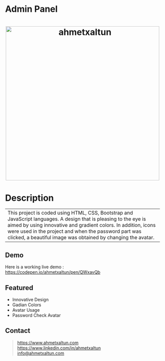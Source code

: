 # Admin Panel

# <p align="center"><img src="https://i.hizliresim.com/mne5y66.gif" alt="ahmetxaltun" width="500"/></p>
# Description
<table>
<tr>
<td>
  This project is coded using HTML, CSS, Bootstrap and JavaScript languages. A design that is pleasing to the eye is aimed by using innovative and gradient colors. In addition, icons were used in the project and when the password part was clicked, a beautiful image was obtained by changing the avatar.
</td>
</tr>
</table>


## Demo
Here is a working live demo :  https://codepen.io/ahmetxaltun/pen/QWxavQb


## Featured

- Innovative Design
- Gadian Colors
- Avatar Usage
- Password Check Avatar

## Contact

> https://www.ahmetxaltun.com </br>
> https://www.linkedin.com/in/ahmetxaltun </br>
> info@ahmetxaltun.com
